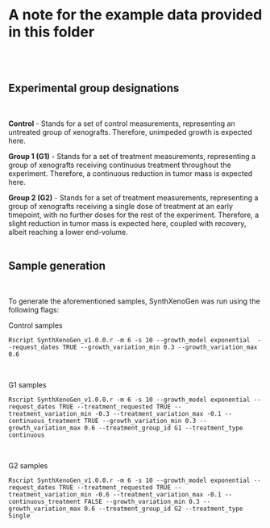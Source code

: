 # A note for the example data provided in this folder
<br>
<br>

## Experimental group designations
<br>

**Control** - Stands for a set of control measurements, representing an untreated group of xenografts. Therefore, unimpeded growth is expected here.
<br>

**Group 1 (G1)** - Stands for a set of treatment measurements, representing a group of xenografts receiving continuous treatment throughout the experiment.
Therefore, a continuous reduction in tumor mass is expected here.
<br>

**Group 2 (G2)** - Stands for a set of treatment measurements, representing a group of xenografts receiving a single dose of treatment at an early timepoint, with no further doses for the rest of the experiment.
Therefore, a slight reduction in tumor mass is expected here, coupled with recovery, albeit reaching a lower end-volume.
<br>
<br>

## Sample generation
<br>

To generate the aforementioned samples, SynthXenoGen was run using the following flags:
<br>

Control samples
```
Rscript SynthXenoGen_v1.0.0.r -m 6 -s 10 --growth_model exponential  --request_dates TRUE --growth_variation_min 0.3 --growth_variation_max 0.6
```
<br>

G1 samples
```
Rscript SynthXenoGen_v1.0.0.r -m 6 -s 10 --growth_model exponential --request_dates TRUE --treatment_requested TRUE --treatment_variation_min -0.3 --treatment_variation_max -0.1 --continuous_treatment TRUE --growth_variation_min 0.3 --growth_variation_max 0.6 --treatment_group_id G1 --treatment_type continuous
```
<br>

G2 samples
```
Rscript SynthXenoGen_v1.0.0.r -m 6 -s 10 --growth_model exponential --request_dates TRUE --treatment_requested TRUE --treatment_variation_min -0.6 --treatment_variation_max -0.1 --continuous_treatment FALSE --growth_variation_min 0.3 --growth_variation_max 0.6 --treatment_group_id G2 --treatment_type Single
```
